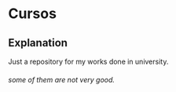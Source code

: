 # Cursos
## Explanation

Just a repository for my works done in university.

###### some of them are not very good.
